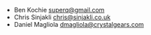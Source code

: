 * Ben Kochie <superq@gmail.com>
* Chris Sinjakli <chris@sinjakli.co.uk>
* Daniel Magliola <dmagliola@crystalgears.com>
